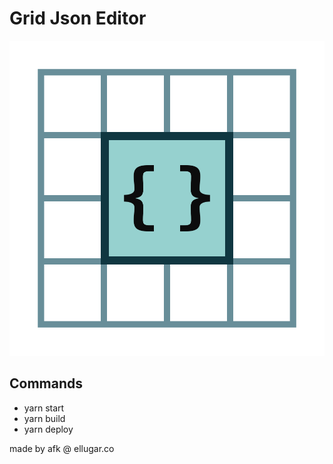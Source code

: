 # Grid Json Editor

![logo](./logo.svg)

## Commands

- yarn start
- yarn build
- yarn deploy

made by afk @ ellugar.co
